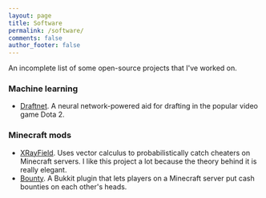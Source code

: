```yaml
---
layout: page
title: Software
permalink: /software/
comments: false
author_footer: false
---
```


An incomplete list of some open-source projects that I've worked on.

### Machine learning
* [Draftnet](http://draftnet.herokuapp.com/). A neural network-powered aid for drafting in the popular video game Dota 2.

### Minecraft mods
* [XRayField](https://www.google.com/search?q=xrayfield+bukkit&oq=xrayfield+bukkit&aqs=chrome..69i57j69i60.2230j0j7&sourceid=chrome&ie=UTF-8). Uses vector calculus to probabilistically catch cheaters on Minecraft servers. I like this project a lot because the theory behind it is really elegant.
* [Bounty](https://dev.bukkit.org/projects/bounty-snorri). A Bukkit plugin that lets players on a Minecraft server put cash bounties on each other's heads.

